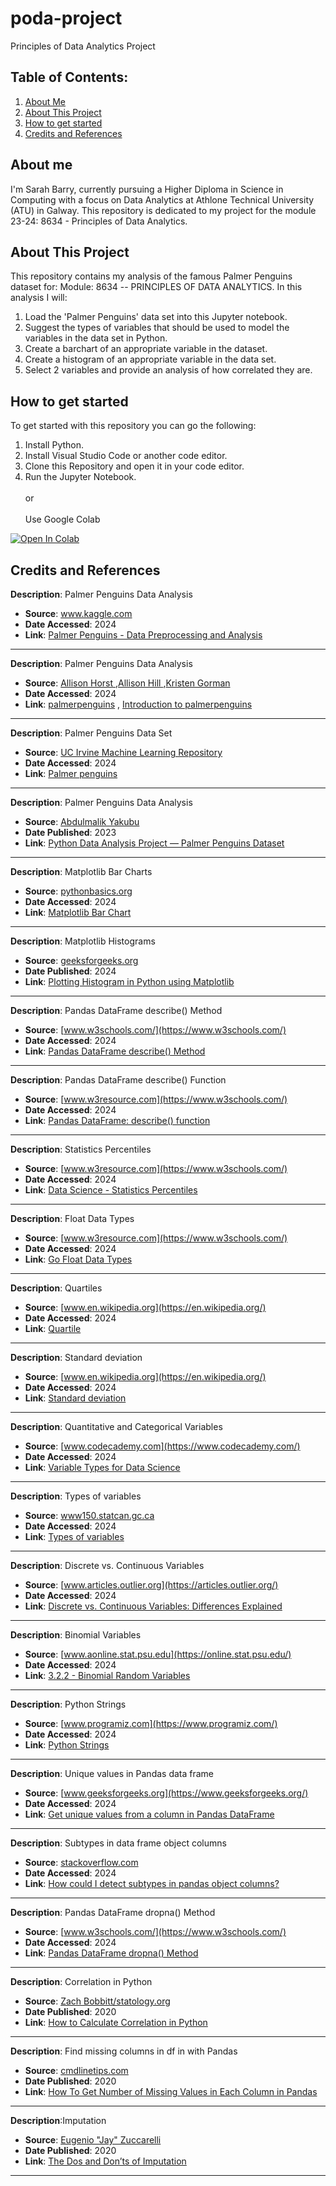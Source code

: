 # poda-project
Principles of Data Analytics Project

## Table of Contents:
1. [About Me](#about-me)
2. [About This Project](#about-this-project)
3. [How to get started](#how-to-get-started)
4. [Credits and References](#credits-and-references)



## About me
I'm Sarah Barry, currently pursuing a Higher Diploma in Science in Computing with a focus on Data Analytics at Athlone Technical University (ATU) in Galway. This repository is dedicated to my project for the module 23-24: 8634 - Principles of Data Analytics.

## About This Project
This repository contains my analysis of the famous Palmer Penguins dataset for:
Module: 8634 -- PRINCIPLES OF DATA ANALYTICS. 
In this analysis I will:
1. Load the 'Palmer Penguins' data set into this Jupyter notebook.
2. Suggest the types of variables that should be used to model the variables in the data set in Python.
3. Create a barchart of an appropriate variable in the dataset.
4. Create a histogram of an appropriate variable in the data set.
5. Select 2 variables and provide an analysis of how correlated they are. 

## How to get started 
To get started with this repository you can go the following:
1. Install Python.
2. Install Visual Studio Code or another code editor.
3. Clone this Repository and open it in your code editor. 
4. Run the Jupyter Notebook. <br /><br />
or <br /><br />
Use Google Colab
<a target="_blank" href="https://colab.research.google.com/github/sarahembarry/poda-project">
  <img src="https://colab.research.google.com/assets/colab-badge.svg" alt="Open In Colab"/>
</a>


## Credits and References


**Description**: Palmer Penguins Data Analysis
- **Source**: [www.kaggle.com ](https://www.kaggle.com)
- **Date Accessed**: 2024
- **Link**: [Palmer Penguins - Data Preprocessing and Analysis](https://www.kaggle.com/code/florianspire/palmer-penguins-data-preprocessing-and-analysis)
---

**Description**: Palmer Penguins Data Analysis
- **Source**: [Allison Horst ](https://allisonhorst.com/),[Allison Hill ](https://www.apreshill.com/),[Kristen Gorman](https://www.uaf.edu/cfos/people/faculty/detail/kristen-gorman.php)
- **Date Accessed**: 2024
- **Link**: [palmerpenguins](https://allisonhorst.github.io/palmerpenguins/index.html) , [Introduction to palmerpenguins](https://allisonhorst.github.io/palmerpenguins/articles/intro.html)

---
**Description**: Palmer Penguins Data Set
- **Source**: [UC Irvine Machine Learning Repository](https://archive.ics.uci.edu/)
- **Date Accessed**: 2024
- **Link**: [Palmer penguins](https://archive.ics.uci.edu/dataset/690/palmer+penguins-3)

---
**Description**: Palmer Penguins Data Analysis
- **Source**: [Abdulmalik Yakubu ](https://yabdulmalik.medium.com/)
- **Date Published**: 2023
- **Link**: [Python Data Analysis Project — Palmer Penguins Dataset](https://yabdulmalik.medium.com/python-data-analysis-project-palmer-penguins-dataset-411a1e0b8c7d)

---
**Description**: Matplotlib Bar Charts
- **Source**: [pythonbasics.org ](https://pythonbasics.org/)
- **Date Accessed**: 2024
- **Link**: [Matplotlib Bar Chart](hhttps://pythonbasics.org/matplotlib-bar-chart/)

---
**Description**: Matplotlib Histograms
- **Source**: [geeksforgeeks.org ](https://www.geeksforgeeks.org/)
- **Date Published**: 2024
- **Link**: [Plotting Histogram in Python using Matplotlib](https://www.geeksforgeeks.org/plotting-histogram-in-python-using-matplotlib/)

---
**Description**: Pandas DataFrame describe() Method
- **Source**: [www.w3schools.com/](https://www.w3schools.com/)
- **Date Accessed**: 2024
- **Link**: [Pandas DataFrame describe() Method](https://www.w3schools.com/python/pandas/ref_df_describe.asp)

---
**Description**: Pandas DataFrame describe() Function
- **Source**: [www.w3resource.com](https://www.w3schools.com/)
- **Date Accessed**: 2024
- **Link**: [Pandas DataFrame: describe() function](https://www.w3resource.com/pandas/dataframe/dataframe-describe.php)

---
**Description**: Statistics Percentiles
- **Source**: [www.w3resource.com](https://www.w3schools.com/)
- **Date Accessed**: 2024
- **Link**: [Data Science - Statistics Percentiles](https://www.w3schools.com/datascience/ds_stat_percentiles.asp)
---
**Description**: Float Data Types
- **Source**: [www.w3resource.com](https://www.w3schools.com/)
- **Date Accessed**: 2024
- **Link**: [Go Float Data Types](https://www.w3schools.com/go/go_float_data_type.php#:~:text=The%20float%20data%20types%20are,%2C%20%2D2.34%2C%20or%203597.34987.)
---
**Description**: Quartiles
- **Source**: [www.en.wikipedia.org](https://en.wikipedia.org/)
- **Date Accessed**: 2024
- **Link**: [Quartile](https://en.wikipedia.org/wiki/Quartile)

---
**Description**: Standard deviation
- **Source**: [www.en.wikipedia.org](https://en.wikipedia.org/)
- **Date Accessed**: 2024
- **Link**: [Standard deviation](https://en.wikipedia.org/wiki/Standard_deviation)

---
**Description**: Quantitative and Categorical Variables
- **Source**: [www.codecademy.com](https://www.codecademy.com/)
- **Date Accessed**: 2024
- **Link**: [Variable Types for Data Science](https://www.codecademy.com/learn/dsf-exploratory-data-analysis-python/modules/dsf-variable-types-for-data-science/cheatsheet)

---
**Description**: Types of variables
- **Source**: [www150.statcan.gc.ca](https://www150.statcan.gc.ca/)
- **Date Accessed**: 2024
- **Link**: [Types of variables](https://www150.statcan.gc.ca/n1/edu/power-pouvoir/ch8/5214817-eng.htm)

---
**Description**: Discrete vs. Continuous Variables
- **Source**: [www.articles.outlier.org](https://articles.outlier.org/)
- **Date Accessed**: 2024
- **Link**: [Discrete vs. Continuous Variables: Differences Explained](https://articles.outlier.org/discrete-vs-continuous-variables#section-what-is-a-discrete-variable)

---
**Description**: Binomial Variables 
- **Source**: [www.aonline.stat.psu.edu](https://online.stat.psu.edu/)
- **Date Accessed**: 2024
- **Link**: [3.2.2 - Binomial Random Variables](https://online.stat.psu.edu/stat500/lesson/3/3.2/3.2.2#:~:text=A%20binary%20variable%20is%20a,of%20a%20binary%20categorical%20variable.)

---
**Description**: Python Strings
- **Source**: [www.programiz.com](https://www.programiz.com/)
- **Date Accessed**: 2024
- **Link**: [Python Strings](https://www.programiz.com/python-programming/string#google_vignette)

---
**Description**: Unique values in Pandas data frame
- **Source**: [www.geeksforgeeks.org](https://www.geeksforgeeks.org/)
- **Date Accessed**: 2024
- **Link**: [Get unique values from a column in Pandas DataFrame](https://www.geeksforgeeks.org/get-unique-values-from-a-column-in-pandas-dataframe/)

---
**Description**: Subtypes in data frame object columns
- **Source**: [stackoverflow.com](https://stackoverflow.com/)
- **Date Accessed**: 2024
- **Link**: [How could I detect subtypes in pandas object columns?](https://stackoverflow.com/questions/51817742/how-could-i-detect-subtypes-in-pandas-object-columns)

---
**Description**: Pandas DataFrame dropna() Method
- **Source**: [www.w3schools.com/](https://www.w3schools.com/)
- **Date Accessed**: 2024
- **Link**: [Pandas DataFrame dropna() Method](https://www.w3schools.com/python/pandas/ref_df_dropna.asp)
---
**Description**: Correlation in Python
- **Source**: [Zach Bobbitt/statology.org](https://www.statology.org/about/)
- **Date Published**: 2020
- **Link**: [How to Calculate Correlation in Python](https://www.statology.org/correlation-in-python/)
---
**Description**: Find missing columns in df in with Pandas
- **Source**: [cmdlinetips.com](https://cmdlinetips.com/)
- **Date Published**: 2020
- **Link**: [How To Get Number of Missing Values in Each Column in Pandas](https://cmdlinetips.com/2020/11/how-to-get-number-of-missing-values-in-each-column-in-pandas/)
---
**Description**:Imputation 
- **Source**: [Eugenio "Jay" Zuccarelli](https://jayzuccarelli.medium.com/)
- **Date Published**: 2020
- **Link**: [The Dos and Don’ts of Imputation](https://towardsdatascience.com/the-dos-and-donts-of-imputation-d89d72a26a58)
---